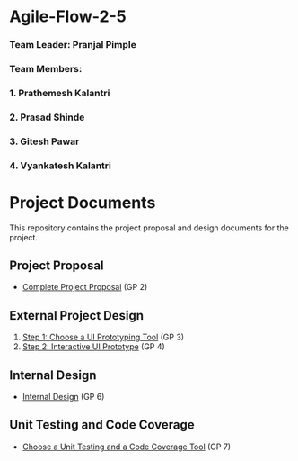 # Agile-Flow-2-5
### Team Leader: Pranjal Pimple
### Team Members: 
### 1. Prathemesh Kalantri 
### 2. Prasad Shinde
### 3. Gitesh Pawar
### 4. Vyankatesh Kalantri

# Project Documents

This repository contains the project proposal and design documents for the project.

## Project Proposal

- [Complete Project Proposal](https://docs.google.com/document/d/1Swa7kZGK9ulw_U5rvcR2Vi8A_wAhHmlRGqULhUcWrg4/edit?usp=sharing) (GP 2)

## External Project Design

1. [Step 1: Choose a UI Prototyping Tool](https://docs.google.com/document/d/1sbtgeHO1Qp-vuT2x6l6yMPO8Uv3OLuTmsLwc93AOGck/edit?usp=sharing) (GP 3)
2. [Step 2: Interactive UI Prototype](https://docs.google.com/document/d/1MYpiOOoyijMMJB5jrOtYecsUlba5C-x4JKqO-0f1IdI/edit?usp=sharing) (GP 4)

## Internal Design

- [Internal Design](https://docs.google.com/document/d/1YM1cjXjcl3D3TMoyNQTDCJ7HQz5VIynJUZxpSqcHmno/edit?usp=sharing) (GP 6)

## Unit Testing and Code Coverage

- [Choose a Unit Testing and a Code Coverage Tool](https://docs.google.com/document/d/1yEkcfDldDzZL0QHcgDj9Zk3okTM9jPvPoVS3_T2UaHk/edit?usp=sharing) (GP 7)
